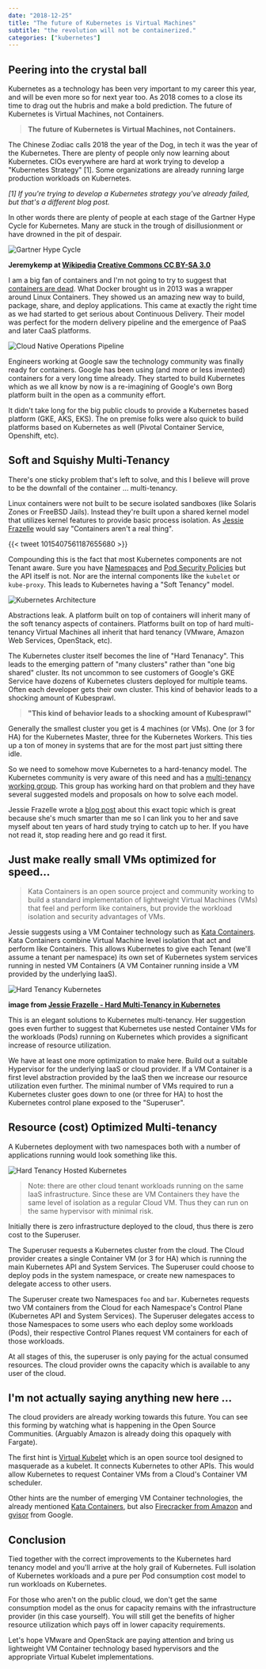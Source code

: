 ```yaml
---
date: "2018-12-25"
title: "The future of Kubernetes is Virtual Machines"
subtitle: "the revolution will not be containerized."
categories: ["kubernetes"]
---
```


## Peering into the crystal ball

Kubernetes as a technology has been very important to my career this year, and will be even more so for next year too. As 2018 comes to a close its time to drag out the hubris and make a bold prediction. The future of Kubernetes is Virtual Machines, not Containers.

> __The future of Kubernetes is Virtual Machines, not Containers.__

The Chinese Zodiac calls 2018 the year of the Dog, in tech it was the year of the Kubernetes. There are plenty of people only now learning about Kubernetes. CIOs everywhere are hard at work trying to develop a "Kubernetes Strategy" [1]. Some organizations are already running large production workloads on Kubernetes.

_[1] If you're trying to develop a Kubernetes strategy you've already failed, but that's a different blog post._

In other words there are plenty of people at each stage of the Gartner Hype Cycle for Kubernetes. Many are stuck in the trough of disillusionment or have drowned in the pit of despair.

![Gartner Hype Cycle](./hype-cycle.png)

__Jeremykemp at [Wikipedia](https://commons.wikimedia.org/wiki/File:Gartner_Hype_Cycle.svg) [Creative Commons CC BY-SA 3.0](https://creativecommons.org/licenses/by-sa/3.0)__

I am a big fan of containers and I'm not going to try to suggest that [containers are dead](https://chrisshort.net/docker-inc-is-dead/). What Docker brought us in 2013 was a wrapper around Linux Containers. They showed us an amazing new way to build, package, share, and deploy applications.  This came at exactly the right time as we had started to get serious about Continuous Delivery.  Their model was perfect for the modern delivery pipeline and the emergence of PaaS and later CaaS platforms.

![Cloud Native Operations Pipeline](cloud-native-ops-pipeline.png)

Engineers working at Google saw the technology community was finally ready for containers. Google has been using (and more or less invented) containers for a very long time already. They started to build Kubernetes which as we all know by now is a re-imagining of Google's own Borg platform built in the open as a community effort.

It didn't take long for the big public clouds to provide a Kubernetes based platform (GKE, AKS, EKS).  The on premise folks were also quick to build platforms based on Kubernetes as well (Pivotal Container Service, Openshift, etc).

## Soft and Squishy Multi-Tenancy

There's one sticky problem that's left to solve, and this I believe will prove to be the downfall of the container ...  multi-tenancy.

Linux containers were not built to be secure isolated sandboxes (like Solaris Zones or FreeBSD Jails). Instead they're built upon a shared kernel model that utilizes kernel features to provide basic process isolation. As [Jessie Frazelle](https://blog.jessfraz.com/post/containers-zones-jails-vms/) would say "Containers aren't a real thing".

{{< tweet 1015407561187655680 >}}

Compounding this is the fact that most Kubernetes components are not Tenant aware. Sure you have [Namespaces](https://kubernetes.io/docs/concepts/overview/working-with-objects/namespaces/) and [Pod Security Policies](https://kubernetes.io/docs/concepts/policy/pod-security-policy/) but the API itself is not. Nor are the internal components like the `kubelet` or `kube-proxy`. This leads to Kubernetes having a "Soft Tenancy" model.

![Kubernetes Architecture](./k8s-arch.png)

Abstractions leak. A platform built on top of containers will inherit many of the soft tenancy aspects of containers. Platforms built on top of hard multi-tenancy Virtual Machines all inherit that hard tenancy (VMware, Amazon Web Services, OpenStack, etc).

The Kubernetes cluster itself becomes the line of "Hard Tenanacy". This leads to the emerging pattern of "many clusters" rather than "one big shared" cluster. Its not uncommon to see customers of Google's GKE Service have dozens of Kubernetes clusters deployed for multiple teams. Often each developer gets their own cluster. This kind of behavior leads to a shocking amount of Kubesprawl.

> __"This kind of behavior leads to a shocking amount of Kubesprawl"__

Generally the smallest cluster you get is 4 machines (or VMs). One (or 3 for HA) for the Kubernetes Master, three for the Kubernetes Workers. This ties up a ton of money in systems that are for the most part just sitting there idle.

So we need to somehow move Kubernetes to a hard-tenancy model. The Kubernetes community is very aware of this need and has a [multi-tenancy working group](https://groups.google.com/forum/#!forum/kubernetes-wg-multitenancy). This group has working hard on that problem and they have several suggested models and proposals on how to solve each model.

Jessie Frazelle wrote a [blog post](https://blog.jessfraz.com/post/hard-multi-tenancy-in-kubernetes/)  about this exact topic which is great because she's much smarter than me so I can link you to her and save myself about ten years of hard study trying to catch up to her. If you have not read it, stop reading here and go read it first.

## Just make really small VMs optimized for speed...

> Kata Containers is an open source project and community working to build a standard implementation of lightweight Virtual Machines (VMs) that feel and perform like containers, but provide the workload isolation and security advantages of VMs.

Jessie suggests using a VM Container technology such as [Kata Containers](https://katacontainers.io/). Kata Containers combine Virtual Machine level isolation that act and perform like Containers. This allows Kubernetes to give each Tenant (we'll assume a tenant per namespace) its own set of Kubernetes system services running in nested VM Containers (A VM Container running inside a VM provided by the underlying IaaS).

![Hard Tenancy Kubernetes](./jessie-tenancy1.png)

__image from [Jessie Frazelle - Hard Multi-Tenancy in Kubernetes](https://blog.jessfraz.com/post/hard-multi-tenancy-in-kubernetes/)__

This is an elegant solutions to Kubernetes multi-tenancy. Her suggestion goes even further to suggest that Kubernetes use nested Container VMs for the workloads (Pods) running on Kubernetes which provides a significant increase of resource utilization.

We have at least one more optimization to make here. Build out a suitable Hypervisor for the underlying IaaS or cloud provider. If a VM Container is a first level abstraction provided by the IaaS then we increase our resource utilization even further. The minimal number of VMs required to run a Kubernetes cluster goes down to one (or three for HA) to host the Kubernetes control plane exposed to the "Superuser".

## Resource (cost) Optimized Multi-tenancy

A Kubernetes deployment with two namespaces both with a number of applications running would look something like this.

![Hard Tenancy Hosted Kubernetes](./hard-tenancy-k8s.png)

> Note: there are other cloud tenant workloads running on the same IaaS infrastructure. Since these are VM Containers they have the same level of isolation as a regular Cloud VM. Thus they can run on the same hypervisor with minimal risk.

Initially there is zero infrastructure deployed to the cloud, thus there is zero cost to the Superuser. 

The Superuser requests a Kubernetes cluster from the cloud. The Cloud provider creates a single Container VM (or 3 for HA) which is running the main Kubernetes API and System Services. The Superuser could choose to deploy pods in the system namespace, or create new namespaces to delegate access to other users.

The Superuser create two Namespaces `foo` and `bar`. Kubernetes requests two VM containers from the Cloud for each Namespace's Control Plane (Kubernetes API and System Services). The Superuser delegates access to those Namespaces to some users who each deploy some workloads (Pods), their respective Control Planes request VM containers for each of those workloads.

At all stages of this, the superuser is only paying for the actual consumed resources. The cloud provider owns the capacity which is available to any user of the cloud.

## I'm not actually saying anything new here ...

The cloud providers are already working towards this future. You can see this forming by watching what is happening in the Open Source Communities. (Arguably Amazon is already doing this opaquely with Fargate).

The first hint is [Virtual Kubelet](https://github.com/virtual-kubelet/virtual-kubelet) which is an open source tool designed to masquerade as a kubelet.  It connects Kubernetes to other APIs. This would allow Kubernetes to request Container VMs from a Cloud's Container VM scheduler.

Other hints are the number of emerging VM Container technologies, the already mentioned [Kata Containers](https://katacontainers.io/), but also [Firecracker from Amazon](https://aws.amazon.com/blogs/opensource/firecracker-open-source-secure-fast-microvm-serverless/) and [gvisor](https://github.com/google/gvisor) from Google.


## Conclusion

Tied together with the correct improvements to the Kubernetes hard tenancy model and you'll arrive at the holy grail of Kubernetes.  Full isolation of Kubernetes workloads and a pure per Pod consumption cost model to run workloads on Kubernetes.

For those who aren't on the public cloud, we don't get the same consumption model as the onus for capacity remains with the infrastructure provider (in this case yourself). You will still get the benefits of higher resource utilization which pays off in lower capacity requirements.

Let's hope VMware and OpenStack are paying attention and bring us lightweight VM Container technology based hypervisors and the appropriate Virtual Kubelet implementations.